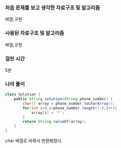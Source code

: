 ### 처음 문제를 보고 생각한 자료구조 및 알고리즘

배열,구현

### 사용된 자료구조 및 알고리즘

배열,구현

### 걸린 시간

5분

### 나의 풀이

```java
class Solution {
    public String solution(String phone_number) {
        char[] array = phone_number.toCharArray();
        for(int i=0;i<phone_number.length()-4;i++){
            array[i] = '*';
        }
        return String.valueOf(array);
    }
}
```

char 배열로 바꿔서 변환해줬다.